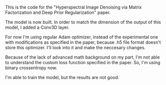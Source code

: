 This is the code for the "Hyperspectral Image Denoising via Matrix Factorization and Deep Prior Regularization" paper.

The model is now built. In order to match the dimension of the output of this model, I added a Conv3D layer.

For now I'm using regular Adam optimizer, instead of the experimental one with modifications as specified in the paper, because .h5 file format doesn't store this optimizer. I'll look into it and make the neccesary changes.

Because of the lack of advanced math background on my part, I'm not able to understand the custom loss function specified in the paper. So, I'm using binary crossentropy now.

I'm able to train the model, but the results are not good.
